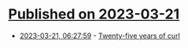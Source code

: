 # [Published on 2023-03-21](index.md)

* [2023-03-21, 06:27:59](https://lobste.rs/s/zx4xzz/twenty_five_years_curl) - [Twenty-five years of curl](https://daniel.haxx.se/blog/2023/03/20/twenty-five-years-of-curl/)
